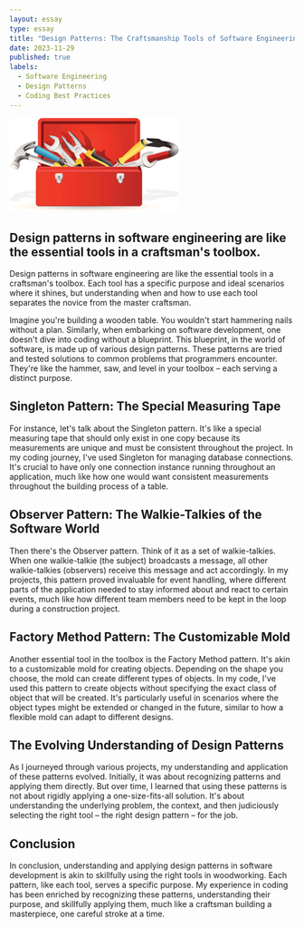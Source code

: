 ```yaml
---
layout: essay
type: essay
title: "Design Patterns: The Craftsmanship Tools of Software Engineering"
date: 2023-11-29
published: true
labels:
  - Software Engineering
  - Design Patterns
  - Coding Best Practices
---
```


<img width="300px" class="rounded float-start pe-4" src="../img/design-patterns/design-patterns.jpg">

## Design patterns in software engineering are like the essential tools in a craftsman's toolbox.

Design patterns in software engineering are like the essential tools in a craftsman's toolbox. Each tool has a specific purpose and ideal scenarios where it shines, but understanding when and how to use each tool separates the novice from the master craftsman.

Imagine you're building a wooden table. You wouldn't start hammering nails without a plan. Similarly, when embarking on software development, one doesn't dive into coding without a blueprint. This blueprint, in the world of software, is made up of various design patterns. These patterns are tried and tested solutions to common problems that programmers encounter. They're like the hammer, saw, and level in your toolbox – each serving a distinct purpose.

## Singleton Pattern: The Special Measuring Tape

For instance, let's talk about the Singleton pattern. It's like a special measuring tape that should only exist in one copy because its measurements are unique and must be consistent throughout the project. In my coding journey, I've used Singleton for managing database connections. It's crucial to have only one connection instance running throughout an application, much like how one would want consistent measurements throughout the building process of a table.

## Observer Pattern: The Walkie-Talkies of the Software World

Then there's the Observer pattern. Think of it as a set of walkie-talkies. When one walkie-talkie (the subject) broadcasts a message, all other walkie-talkies (observers) receive this message and act accordingly. In my projects, this pattern proved invaluable for event handling, where different parts of the application needed to stay informed about and react to certain events, much like how different team members need to be kept in the loop during a construction project.

## Factory Method Pattern: The Customizable Mold

Another essential tool in the toolbox is the Factory Method pattern. It's akin to a customizable mold for creating objects. Depending on the shape you choose, the mold can create different types of objects. In my code, I've used this pattern to create objects without specifying the exact class of object that will be created. It's particularly useful in scenarios where the object types might be extended or changed in the future, similar to how a flexible mold can adapt to different designs.

## The Evolving Understanding of Design Patterns

As I journeyed through various projects, my understanding and application of these patterns evolved. Initially, it was about recognizing patterns and applying them directly. But over time, I learned that using these patterns is not about rigidly applying a one-size-fits-all solution. It's about understanding the underlying problem, the context, and then judiciously selecting the right tool – the right design pattern – for the job.

## Conclusion

In conclusion, understanding and applying design patterns in software development is akin to skillfully using the right tools in woodworking. Each pattern, like each tool, serves a specific purpose. My experience in coding has been enriched by recognizing these patterns, understanding their purpose, and skillfully applying them, much like a craftsman building a masterpiece, one careful stroke at a time.

